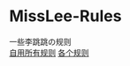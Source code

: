 # MissLee-Rules
一些李跳跳の规则  
[自用所有规则](https://github.com/xbcen/MissLee-Rules/blob/main/all-rule.md)
[各个规则](https://github.com/xbcen/MissLee-Rules/blob/main/rule.md)
